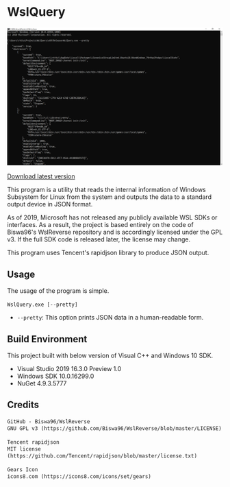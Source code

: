 # WslQuery

![WslQuery Screenshot](Screenshot.png)

[Download latest version](https://github.com/rkttu/WslQuery/releases/latest/download/WslQuery.exe)

This program is a utility that reads the internal information of Windows Subsystem for Linux from the system and outputs the data to a standard output device in JSON format.

As of 2019, Microsoft has not released any publicly available WSL SDKs or interfaces. As a result, the project is based entirely on the code of Biswa96's WslReverse repository and is accordingly licensed under the GPL v3. If the full SDK code is released later, the license may change.

This program uses Tencent's rapidjson library to produce JSON output.

## Usage

The usage of the program is simple.

`WslQuery.exe [--pretty]`

* `--pretty`: This option prints JSON data in a human-readable form.

## Build Environment

This project built with below version of Visual C++ and Windows 10 SDK.

- Visual Studio 2019 16.3.0 Preview 1.0
- Windows SDK 10.0.16299.0
- NuGet 4.9.3.5777

## Credits

```
GitHub - Biswa96/WslReverse
GNU GPL v3 (https://github.com/Biswa96/WslReverse/blob/master/LICENSE)

Tencent rapidjson
MIT license (https://github.com/Tencent/rapidjson/blob/master/license.txt)

Gears Icon
icons8.com (https://icons8.com/icons/set/gears)
```
